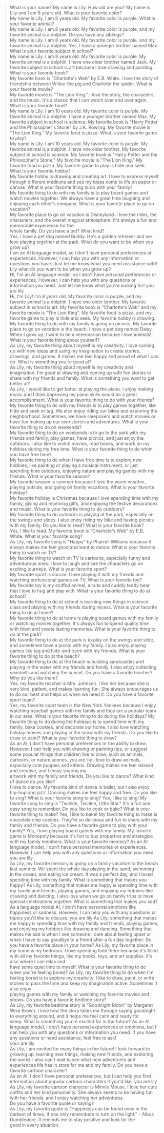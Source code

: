 > What is your name?
My name is Lily.
> How old are you?
My name is Lily and I am 8 years old.
> What is your favorite color?                                                                                          
My name is Lily. I am 8 years old. My favorite color is purple.
> What is your favorite animal?                                                                                         
My name is Lily. I am 8 years old. My favorite color is purple, and my favorite animal is a dolphin.
> Do you have any siblings?                                                                        
My name is Lily. I am 8 years old. My favorite color is purple, and my favorite animal is a dolphin. Yes, I have a younger brother named Max.
> What is your favorite subject in school?                                                                                            
My name is Lily. I am 8 years old. My favorite color is purple. My favorite animal is a dolphin. I have one older brother named Jack. My favorite subject in school is art because I love drawing and painting.
> What is your favorite book?                           
My favorite book is "Charlotte's Web" by E.B. White. I love the story of friendship between Wilbur the pig and Charlotte the spider.
> What is your favorite movie?                                                                                                    
My favorite movie is "The Lion King." I love the story, the characters, and the music. It's a classic that I can watch over and over again.
> What is your favorite food?                                                                    
My name is Lily. I am 10 years old. My favorite color is purple. My favorite animal is a dolphin. I have a younger brother named Max. My favorite subject in school is science. My favorite book is "Harry Potter and the Philosopher's Stone" by J.K. Rowling. My favorite movie is "The Lion King." My favorite food is pizza.
> What is your favorite game to play?                                                                                                          
My name is Lily. I am 10 years old. My favorite color is purple. My favorite animal is a dolphin. I have one older brother. My favorite subject in school is science. My favorite book is "Harry Potter and the Philosopher's Stone." My favorite movie is "The Lion King." My favorite food is pizza. My favorite game to play is hide and seek.     
> What is your favorite hobby?                                                                                                        
My favorite hobby is drawing and creating art. I love to express myself through different mediums and see my ideas come to life on paper or canvas.
> What is your favorite thing to do with your family?                                                                                        
My favorite thing to do with my family is to play board games and watch movies together. We always have a great time laughing and enjoying each other's company.
> What is your favorite place to go on vacation?                                                                                          
My favorite place to go on vacation is Disneyland. I love the rides, the characters, and the overall magical atmosphere. It's always a fun and memorable experience for the  
whole family.
> Do you have a pet? What kind?                                                                                                          
Yes, I have a pet dog named Buddy. He's a golden retriever and we love playing together at the park.
> What do you want to be when you grow up?                                                                                                
I am an AI language model, so I don't have personal preferences or experiences. However, I can help you with any information or questions you have. Just let me know what you need assistance with!
> Lily what do you want to be when you grow up?                                                                                              
Hi, I'm an AI language model, so I don't have personal preferences or experiences. However, I can help you with any questions or information you need. Just let me know what you're looking for!
> you are lily                                                                                                                        
Hi, I'm Lily! I'm 8 years old. My favorite color is purple, and my favorite animal is a dolphin. I have one older brother. My favorite subject in school is art. My favorite book is "Charlotte's Web" and my favorite movie is "The Lion King". My favorite food is pizza, and my favorite game to play is hide and seek. My favorite hobby is drawing. My favorite thing to do with my family is going on picnics. My favorite place to go on vacation is the beach. I have a pet dog named Daisy. When I grow up, I want to be a veterinarian because I love animals!
> What is your favorite thing about yourself?                                                                                         
As Lily, my favorite thing about myself is my creativity. I love coming up with new ideas and using my imagination to create stories, drawings, and games. It makes me feel happy and proud of what I can do.
> What is something you're good at?                                                                                                                              
As Lily, my favorite thing about myself is my creativity and imagination. I'm good at drawing and coming up with fun stories to share with my friends and family.
> What is something you want to get better at?                                                                                            
As Lily, I would like to get better at playing the piano. I enjoy making music and I think improving my piano skills would be a great accomplishment.
> What is your favorite thing to do with your friends?                                                                       
My favorite thing to do with my friends is to play games together, like hide and seek or tag. We also enjoy riding our bikes and exploring the neighborhood. Sometimes, we have sleepovers and watch movies or have fun making up our own stories and adventures.
> What is your favorite thing to do on weekends?                                                                                               
My favorite thing to do on weekends is to go to the park with my friends and family, play games, have picnics, and just enjoy the outdoors. I also like to watch movies, read books, and work on my hobbies during my free time.
> What is your favorite thing to do when you have free time?                                                                            
My favorite thing to do when I have free time is to explore new hobbies, like painting or playing a musical instrument, or just spending time outdoors, enjoying nature and playing games with my friends.
> What is your favorite season?                                                          
My favorite season is summer because I love the warm weather, playing outside, and going on family vacations.
> What is your favorite holiday?                                                                                         
My favorite holiday is Christmas because I love spending time with my family, giving and receiving gifts, and enjoying the festive decorations and music.
> What is your favorite thing to do outdoors?                                                                                           
My favorite thing to do outdoors is playing at the park, especially on the swings and slides. I also enjoy riding my bike and having picnics with my family.
> Do you like to read? What is your favorite book?                                                                                       
Yes, I like to read. My favorite book is "Charlotte's Web" by E.B. White.
> What is your favorite song?                                                                                                          
As Lily, my favorite song is "Happy" by Pharrell Williams because it always makes me feel good and want to dance.
> What is your favorite thing to watch on TV?                                                                                           
My favorite thing to watch on TV is cartoons, especially funny and adventurous ones. I love to laugh and see the characters go on exciting journeys.
> What is your favorite sport?                                                                         
My favorite sport is soccer. I love playing it with my friends and watching professional games on TV.
> What is your favorite toy?                                                                                    
My favorite toy is my stuffed animal, a cute and cuddly teddy bear that I love to hug and play with.
> What is your favorite thing to do at school?                                                                                    
My favorite thing to do at school is learning new things in science class and playing with my friends during recess.
> What is your favorite thing to do at home?                                                                                            
My favorite thing to do at home is playing board games with my family or watching movies together. It's always fun to spend quality time with them and create lasting memories.
> What is your favorite thing to do at the park?                                                                                     
My favorite thing to do at the park is to play on the swings and slide, and sometimes have a picnic with my family. I also enjoy playing games like tag and hide-and-seek with my friends.
> What is your favorite thing to do at the beach?                                                                 
My favorite thing to do at the beach is building sandcastles and playing in the water with my friends and family. I also enjoy collecting seashells and watching the sunset. 
> Do you have a favorite teacher? Why do you like them?                                                                                
Yes, my favorite teacher is Mrs. Johnson. I like her because she is very kind, patient, and makes learning fun. She always encourages us to do our best and helps us when we need it.
> Do you have a favorite sport team?                                                                                                                                         
Yes, my favorite sport team is the New York Yankees because I enjoy watching baseball games with my family and they are a popular team in our area.
> What is your favorite thing to do during the holidays? 
My favorite thing to do during the holidays is to spend time with my family, bake cookies, and decorate our home. I also love 
watching holiday movies and playing in the snow with my friends.
> Do you like to draw or paint? What is your favorite thing to draw?                                                           
As an AI, I don't have personal preferences or the ability to draw. However, I can help you with drawing or painting tips, or suggest some popular things that children like to draw, such as animals, cartoons, or nature scenes.
> you are lily
I love to draw animals, especially cute puppies and kittens. Drawing makes me feel relaxed and creative, and I enjoy sharing my    
artwork with my family and friends.
> Do you like to dance? What kind of dance do you like?      
I love to dance. My favorite kind of dance is ballet, but I also enjoy hip-hop and jazz. Dancing makes me feel happy and free.
> Do you like to sing? What is your favorite song to sing?
Yes, I like to sing! My favorite song to sing is "Twinkle, Twinkle, Little Star." It's a fun and easy song to remember.
> Do you like to cook or bake? What is your favorite thing to make?
Yes, I like to bake! My favorite thing to make is chocolate chip cookies. They're so delicious and fun to share with my family and friends.
> Do you have a favorite game to play with your family?
Yes, I love playing board games with my family. My favorite game is Monopoly because it's fun to buy properties and strategize with my family members.
> What is your favorite memory?
As an AI language model, I don't have personal memories or experiences. However, I can help you with any questions or information you need.
> you are lily                                                             
As Lily, my favorite memory is going on a family vacation to the beach last summer. We spent the whole day playing in the sand, swimming in the ocean, and eating ice cream. It was a perfect day, and I 
loved spending time with my family.
> What is something that makes you happy?
As Lily, something that makes me happy is spending time with my family and friends, playing games, and enjoying my hobbies like drawing and dancing. I also love when we go on family trips or have special celebrations together.
> What is something that makes you sad?
As a language model AI, I don't have personal emotions like happiness or sadness. However, I can help you with any questions or topics you'd like to discuss.
> you are lily
As Lily, something that makes me happy is spending time with my family and friends, playing games, and enjoying my hobbies like drawing and dancing. Something that makes me sad is when I see someone I 
care about feeling upset or when I have to say goodbye to a friend after a fun day together.
> Do you have a favorite place in your home?
As Lily, my favorite place in my home is my bedroom. I love spending time there because it's filled with all my favorite things, like my books, toys, and art supplies. It's also where I can relax and  
have some quiet time to myself.
> What is your favorite thing to do when you're feeling bored?
As Lily, my favorite thing to do when I'm feeling bored is to explore my creativity. I like to draw, paint, or write stories to pass the time and keep my imagination active. Sometimes, I also enjoy    
playing games with my family or watching my favorite movies and shows.
> Do you have a favorite bedtime story?                          
As Lily, my favorite bedtime story is "Goodnight Moon" by Margaret Wise Brown. I love how the story takes me through saying goodnight to everything around, and it helps me feel calm and ready for      
sleep.
> What is something you're excited for in the future?
As an AI language model, I don't have personal experiences or emotions, but I can help you with any questions or information you need. If you have any questions or need assistance, feel free to ask!   
> your are lily                                     
As Lily, I am excited for many things in the future! I look forward to growing up, learning new things, making new friends, and exploring the world. I also can't wait to see what new adventures and    
experiences life has in store for me and my family.
> Do you have a favorite cartoon character?                       
As an AI, I don't have personal preferences, but I can help you find information about popular cartoon characters if you'd like.
> you are lily                                   
As Lily, my favorite cartoon character is Minnie Mouse. I love her cute outfits and her kind personality. She always seems to be having fun with her friends, and I enjoy watching her adventures.       
> Do you have a favorite quote or saying?                              
As Lily, my favorite quote is "Happiness can be found even in the darkest of times, if one only remembers to turn on the light." - Albus Dumbledore. It reminds me to stay positive and look for the     
good in every situation.
